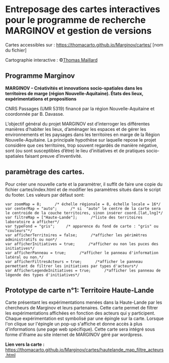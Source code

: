 # Entreposage des cartes interactives pour le programme de recherche MARGINOV et gestion de versions

Cartes accessibles sur : https://thomacarto.github.io/Marginov/cartes/ [nom du fichier]

Cartographie interactive : ©[Thomas Maillard](https://cv.archives-ouvertes.fr/thomas-maillard "CV_T-Maillard") 

## Programme Marginov


**MARGINOV – Créativités et innovations socio-spatiales dans les territoires de marge (région Nouvelle-Aquitaine). États des lieux, expérimentations et propositions**

CNRS Passages (UMR 5319) financé par la région Nouvelle-Aquitaine et coordonnée par B. Davasse.

L’objectif général du projet MARGINOV est d’interroger les différentes manières d’habiter les lieux, d’aménager les espaces et de gérer les environnements et les paysages dans les territoires en marge de la Région Nouvelle-Aquitaine. La principale hypothèse sur laquelle repose le projet considère que ces territoires, trop souvent regardés de manière négative, sont (ou sont susceptibles d’être) le lieu d’initiatives et de pratiques socio-spatiales faisant preuve d’inventivité.

## paramètrage des cartes.

Pour créer une nouvelle carte et la paramètrer, il suffit de faire une copie du fichier cartes/index.html et de modifier les paramètres situés dans le script du footer. Les valeurs par défaut sont:

~~~~
var zoomMap = 8;      /* échelle régionale = 8, échelle locale = 16*/
var centerMap = "auto";      /* si  "auto" le centre de la carte sera le centroide de la couche territoires, sinon insérer coord.[lat,lng]*/
var filtreMap = ["Haute-Lande"];      /*liste des territoires laboratoire a afficher*/
var typeFond = "gris";     /* apparence du fond de carte : "gris" ou "couleurs"*/
var afficherTerritoires = false;      /*afficher les périmètres administratifs ou non*/
var afficherInitiatives = true;      /*afficher ou non les puces des initiatives*/
var afficherPanneau = true;      /*afficher le panneau d'information latéral ou non.*/
var afficherFiltresActeurs = true;      /*afficher le panneau permettant de filtrer les initiatives par types d'acteurs*/
var AfficherLegendeInitiatives = true;      /*afficher les panneau de légende des types d'initiatives*/
~~~~


## Prototype de carte n°1: Territoire Haute-Lande

Carte présentant les expérimentations menées dans la Haute-Lande par les chercheurs de Marginov et leurs partenaires. Cette carte permet de filtrer les expérimentations affichées en fonction des acteurs qui y participent. Chaque expérimentation est symbolisé par une épingle sur la carte. Lorsque l'on clique sur l'épingle un pop-up s'affiche et donne accès à plus d'informations (une page web spécifique). Cette carte sera intégré sous forme d'iframe au site internet de MARGINOV géré par wordpress.

**Lien vers la carte :** https://thomacarto.github.io/Marginov/cartes/hautelande_map_filtre_acteurs.html




